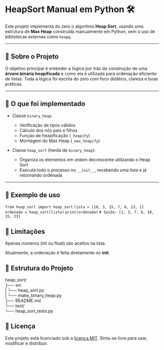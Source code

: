# HeapSort Manual em Python 🛠️

Este projeto implementa do zero o algoritmo **Heap Sort**, usando uma estrutura de **Max Heap** construída manualmente em Python, sem o uso de bibliotecas externas como `heapq`.

---

## 📌 Sobre o Projeto

O objetivo principal é entender a lógica por trás da construção de uma **árvore binária heapificada** e como ela é utilizada para ordenação eficiente de listas. Toda a lógica foi escrita do zero com foco didático, clareza e boas práticas.

---

## 🧠 O que foi implementado

- Classe `binary_heap`:
  - Verificação de tipos válidos
  - Cálculo dos nós pais e filhos
  - Função de heapificação (`_heapify`)
  - Montagem do Max Heap (`_max_heapify`)

- Classe `heap_sort` (herda de `binary_heap`):
  - Organiza os elementos em ordem decrescente utilizando o Heap Sort
  - Executa todo o processo no `__init__`, recebendo uma lista e já retornando ordenada

---

## 🧪 Exemplo de uso

`from heap_sort import heap_sort`
`lista = [10, 3, 15, 7, 8, 23, 1]`
`ordenada = heap_sort(lista)`
`print(ordenada)`
`# Saída: [1, 3, 7, 8, 10, 15, 23]`

## 🚧 Limitações
Apenas números (int ou float) são aceitos na lista.

Atualmente, a ordenação é feita diretamente no __init__.

## 📁 Estrutura do Projeto
heap_sort/  
├── src  
|  └── heap_sort.py  
|  └── make_binary_heap.py  
├── README.md  
└── test/  
    └── heap_sort_tests.py  

## 📖 Licença
Este projeto está licenciado sob a [licença MIT](LICENSE). Sinta-se livre para usar, modificar e distribuir.
